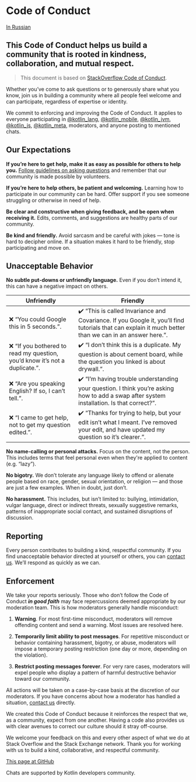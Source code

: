# Code of Conduct

[In Russian](https://kotlinby.github.io/kotlin-telegram/code-of-conduct/)

## This Code of Conduct helps us build a community that is rooted in kindness, collaboration, and mutual respect.

> This document is based on [StackOverflow Code of Conduct](https://stackoverflow.com/conduct).

Whether you’ve come to ask questions or to generously share what you know, join us in building a community where all people feel welcome and can participate, regardless of expertise or identity.

We commit to enforcing and improving the Code of Conduct. It applies to everyone participating in [@kotlin_lang](https://t.me/kotlin_lang), [@kotlin_mobile](https://t.me/kotlin_mobile), [@kotlin_jvm](https://t.me/kotlin_jvm), [@kotlin_js](https://t.me/kotlin_js), [@kotlin_meta](https://t.me/kotlin_meta), moderators, and anyone posting to mentioned chats.

## Our Expectations

**If you’re here to get help, make it as easy as possible for others to help you.** [Follow guidelines on asking questions](https://stackoverflow.com/help/how-to-ask) and remember that our community is made possible by volunteers.

**If you’re here to help others, be patient and welcoming.** Learning how to participate in our community can be hard. Offer support if you see someone struggling or otherwise in need of help.

**Be clear and constructive when giving feedback, and be open when receiving it.** Edits, comments, and suggestions are healthy parts of our community.

**Be kind and friendly.** Avoid sarcasm and be careful with jokes — tone is hard to decipher online. If a situation makes it hard to be friendly, stop participating and move on.

## Unacceptable Behavior

**No subtle put-downs or unfriendly language.** Even if you don’t intend it, this can have a negative impact on others.

| Unfriendly | Friendly |
| ---------- | -------- |
| ❌ “You could Google this in 5 seconds.”.| ✔️ “This is called Invariance and Covariance. If you Google it, you’ll find tutorials that can explain it much better than we can in an answer here.”. |
| ❌ “If you bothered to read my question, you’d know it’s not a duplicate.”.| ✔️ “I don’t think this is a duplicate. My question is about cement board, while the question you linked is about drywall.”. |
| ❌ “Are you speaking English? If so, I can’t tell.”.| ✔️ “I’m having trouble understanding your question. I think you’re asking how to add a swap after system installation. Is that correct?”. |
| ❌ “I came to get help, not to get my question edited.”.| ✔️ “Thanks for trying to help, but your edit isn’t what I meant. I’ve removed your edit, and have updated my question so it’s clearer.”. |

**No name-calling or personal attacks.** Focus on the content, not the person. This includes terms that feel personal even when they're applied to content (e.g. “lazy”).

**No bigotry.** We don’t tolerate any language likely to offend or alienate people based on race, gender, sexual orientation, or religion — and those are just a few examples. When in doubt, just don’t.

**No harassment.** This includes, but isn’t limited to: bullying, intimidation, vulgar language, direct or indirect threats, sexually suggestive remarks, patterns of inappropriate social contact, and sustained disruptions of discussion.

## Reporting

Every person contributes to building a kind, respectful community. If you find unacceptable behavior directed at yourself or others, you can [contact us](https://t.me/kotlin_meta). We’ll respond as quickly as we can.

## Enforcement

We take your reports seriously. Those who don’t follow the Code of Conduct ***in good faith*** may face repercussions deemed appropriate by our moderation team. This is how moderators generally handle misconduct:

1. **Warning**. For most first-time misconduct, moderators will remove offending content and send a warning. Most issues are resolved here.

2. **Temporarily limit ability to post messages**. For repetitive misconduct or behavior containing harassment, bigotry, or abuse, moderators will impose a temporary posting restriction (one day or more, depending on the violation).

3. **Restrict posting messages forever**. For very rare cases, moderators will expel people who display a pattern of harmful destructive behavior toward our community.

All actions will be taken on a case-by-case basis at the discretion of our moderators. If you have concerns about how a moderator has handled a situation, [contact us](https://t.me/kotlin_meta) directly.

We created this Code of Conduct because it reinforces the respect that we, as a community, expect from one another. Having a code also provides us with clear avenues to correct our culture should it stray off-course.

We welcome your feedback on this and every other aspect of what we do at Stack Overflow and the Stack Exchange network. Thank you for working with us to build a kind, collaborative, and respectful community.

[This page at GitHub](https://github.com/KotlinBy/kotlin-telegram/blob/master/docs/en/code-of-conduct.md)

Chats are supported by Kotlin developers community.
